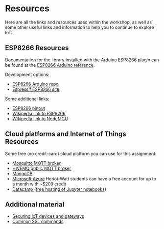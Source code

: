 # Resources

Here are all the links and resources used within the workshop, as well as some other useful links and information to help you to continue to explore IoT:

## ESP8266 Resources

Documentation for the library installed with the Arduino ESP8266 plugin can be found at the [ESP8266 Arduino reference](https://arduino-esp8266.readthedocs.io/en/2.7.2/).

Development options:

- [ESP8266 Arduino repo](https://github.com/esp8266/Arduino)
- [Espressif ESP8266 site](https://www.espressif.com/en/products/socs/esp8266/overview)

Some additional links:

- [ESP8266 pinout](https://circuits4you.com/2017/12/31/nodemcu-pinout/)
- [Wikipedia link to ESP8266](https://en.wikipedia.org/wiki/ESP8266)
- [Wikipedia link to NodeMCU](https://en.wikipedia.org/wiki/NodeMCU)

## Cloud platforms and Internet of Things Resources

Some free (no credit-card) cloud platform you can use for this assignment:

- [Mosquitto MQTT broker](https://mosquitto.org/)
- [HIVEMQ public MQTT broker](https://www.hivemq.com/public-mqtt-broker/)
- [MongoDB](https://www.mongodb.com/)
- [Microsoft Azure](https://azure.microsoft.com/) Heriot-Watt students can have a free account for up to a month with ~$200 credit
- [Datacamp (free hosting of Jupyter notebooks)](https://app.datacamp.com)

## Additional material

- [Securing IoT devices and gateways](https://www.ibm.com/developerworks/library/iot-trs-secure-iot-solutions1/index.html)
- [Common SSL commands](https://www.sslshopper.com/article-most-common-openssl-commands.html)
